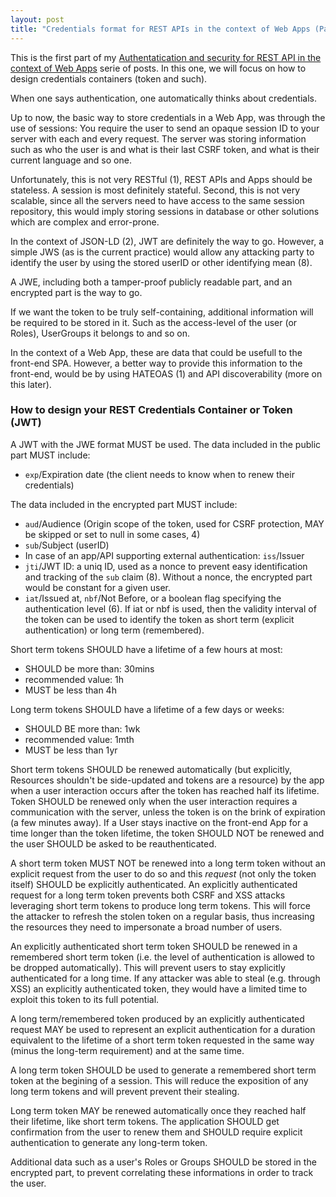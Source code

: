 ```yaml
---
layout: post
title: "Credentials format for REST APIs in the context of Web Apps (Part 1)"
---
```


This is the first part of my [Authentatication and security for REST API in the
context of Web Apps](/2017/04/22/REST-APIs-authentication-and-security.html)
serie of posts. In this one, we will focus on how to design credentials
containers (token and such).

When one says authentication, one automatically thinks about credentials.

Up to now, the basic way to store credentials in a Web App, was through the use of sessions:
You require the user to send an opaque session ID to your server with each and every request.
The server was storing information such as who the user is and what is their last CSRF token,
and what is their current language and so one.

Unfortunately, this is not very RESTful (1), REST APIs and Apps should be stateless.
A session is most definitely stateful.
Second, this is not very scalable, since all the servers need to have access to the same
session repository, this would imply storing sessions in database or other solutions which
are complex and error-prone.

In the context of JSON-LD (2), JWT are definitely the way to go. However, a simple JWS
(as is the current practice) would allow any attacking party to identify the user
by using the stored userID or other identifying mean (8).

A JWE, including both a tamper-proof publicly readable part, and an encrypted part is the way to go.

If we want the token to be truly self-containing, additional information will be required
to be stored in it. Such as the access-level of the user (or Roles), UserGroups it belongs
to and so on.

In the context of a Web App, these are data that could be usefull to the front-end SPA. However, a
better way to provide this information to the front-end, would be by using HATEOAS (1) and API
discoverability (more on this later).

### How to design your REST Credentials Container or Token (JWT)

A JWT with the JWE format MUST be used. The data included in the public part MUST include:
* `exp`/Expiration date (the client needs to know when to renew their credentials)

The data included in the encrypted part MUST include:
* `aud`/Audience (Origin scope of the token, used for CSRF protection,
  MAY be skipped or set to null in some cases, 4)
* `sub`/Subject (userID)
* In case of an app/API supporting external authentication: `iss`/Issuer
* `jti`/JWT ID: a uniq ID, used as a nonce to prevent easy identification and tracking
  of the `sub` claim (8). Without a nonce, the encrypted part would be constant for a given
  user.
* `iat`/Issued at, `nbf`/Not Before, or a boolean flag specifying the
  authentication level (6). If iat or nbf is used, then the validity interval
  of the token can be used to identify the token as short term (explicit authentication)
  or long term (remembered).

Short term tokens SHOULD have a lifetime of a few hours at most:
* SHOULD be more than: 30mins
* recommended value: 1h
* MUST be less than 4h

Long term tokens SHOULD have a lifetime of a few days or weeks:
* SHOULD BE more than: 1wk
* recommended value: 1mth
* MUST be less than 1yr

Short term tokens SHOULD be renewed automatically (but explicitly,
Resources shouldn't be side-updated and tokens are a resource)
by the app when a user interaction occurs after the token has reached half its lifetime.
Token SHOULD be renewed only when the user interaction requires a communication with
the server, unless the token is on the brink of expiration (a few minutes away).
If a User stays inactive on the front-end App for a time longer than the token lifetime,
the token SHOULD NOT be renewed and the user SHOULD be asked to be reauthenticated.

A short term token MUST NOT be renewed into a long term token without an explicit request from
the user to do so and this _request_ (not only the token itself) SHOULD be explicitly authenticated.
An explicitly authenticated request for a long term token prevents both CSRF and XSS attacks leveraging
short term tokens to produce long term tokens. This will force the attacker to refresh the stolen
token on a regular basis, thus increasing the resources they need to impersonate a broad number of
users.

An explicitly authenticated short term token SHOULD be renewed in a remembered short term token (i.e. the level
of authentication is allowed to be dropped automatically). This will prevent users to stay explicitly authenticated
for a long time. If any attacker was able to steal (e.g. through XSS) an explicitly authenticated token,
they would have a limited time to exploit this token to its full potential.

A long term/remembered token produced by an explicitly authenticated request MAY be used to
represent an explicit authentication for a duration equivalent to the lifetime of a short term token
requested in the same way (minus the long-term requirement) and at the same time.

A long term token SHOULD be used to generate a remembered short term token at the begining of a session.
This will reduce the exposition of any long term tokens and will prevent prevent their stealing.

Long term token MAY be renewed automatically once they reached half their lifetime, like short term tokens.
The application SHOULD get confirmation from the user to renew them and SHOULD require explicit authentication
to generate any long-term token.

Additional data such as a user's Roles or Groups SHOULD be stored in the encrypted part, to
prevent correlating these informations in order to track the user.
